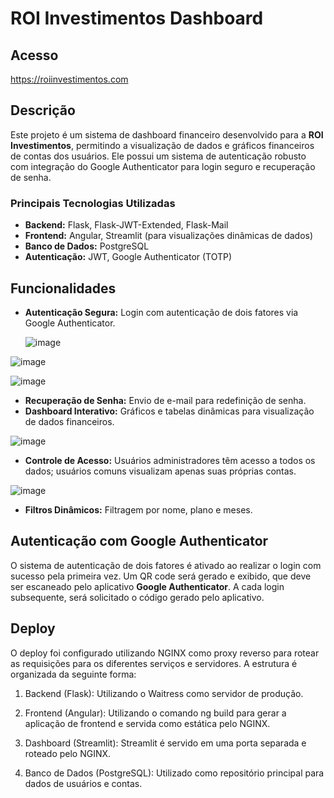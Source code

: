 # ROI Investimentos Dashboard

## Acesso
https://roiinvestimentos.com

## Descrição
Este projeto é um sistema de dashboard financeiro desenvolvido para a **ROI Investimentos**, permitindo a visualização de dados e gráficos financeiros de contas dos usuários. Ele possui um sistema de autenticação robusto com integração do Google Authenticator para login seguro e recuperação de senha.

### Principais Tecnologias Utilizadas
- **Backend:** Flask, Flask-JWT-Extended, Flask-Mail
- **Frontend:** Angular, Streamlit (para visualizações dinâmicas de dados)
- **Banco de Dados:** PostgreSQL
- **Autenticação:** JWT, Google Authenticator (TOTP)

## Funcionalidades
- **Autenticação Segura:** Login com autenticação de dois fatores via Google Authenticator.
  
  ![image](https://github.com/user-attachments/assets/b6130a87-8a1f-497a-a85f-7c469a8f1a61)

![image](https://github.com/user-attachments/assets/86885fa5-53b1-4653-b434-6518d7341271)

![image](https://github.com/user-attachments/assets/15c65376-e50a-4eaa-a21a-371e58350f20)

- **Recuperação de Senha:** Envio de e-mail para redefinição de senha.
- **Dashboard Interativo:** Gráficos e tabelas dinâmicas para visualização de dados financeiros.
  
![image](https://github.com/user-attachments/assets/170dd450-5e9c-4bac-ae9f-86cbb03299bb)

  
- **Controle de Acesso:** Usuários administradores têm acesso a todos os dados; usuários comuns visualizam apenas suas próprias contas.

![image](https://github.com/user-attachments/assets/2c0aaf44-9d5c-4a7d-8162-1034b06d1e17)

- **Filtros Dinâmicos:** Filtragem por nome, plano e meses.

## Autenticação com Google Authenticator
O sistema de autenticação de dois fatores é ativado ao realizar o login com sucesso pela primeira vez. Um QR code será gerado e exibido, que deve ser escaneado pelo aplicativo **Google Authenticator**. A cada login subsequente, será solicitado o código gerado pelo aplicativo.

## Deploy
O deploy foi configurado utilizando NGINX como proxy reverso para rotear as requisições para os diferentes serviços e servidores. A estrutura é organizada da seguinte forma:

1. Backend (Flask): Utilizando o Waitress como servidor de produção.
   
2. Frontend (Angular): Utilizando o comando ng build para gerar a aplicação de frontend e servida como estática pelo NGINX.
   
3. Dashboard (Streamlit): Streamlit é servido em uma porta separada e roteado pelo NGINX.
   
4. Banco de Dados (PostgreSQL): Utilizado como repositório principal para dados de usuários e contas.


